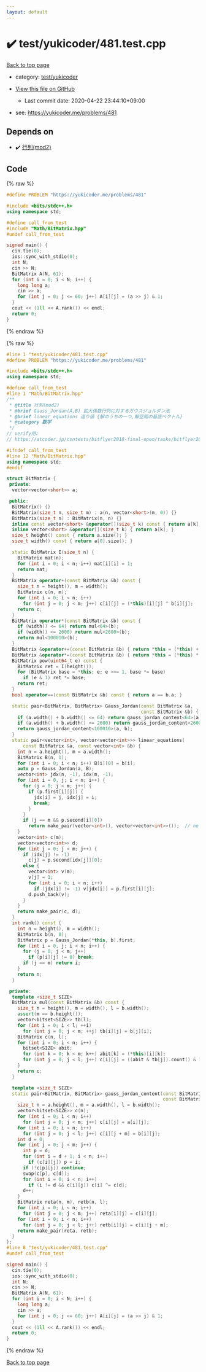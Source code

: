 ```yaml
---
layout: default
---
```


<!-- mathjax config similar to math.stackexchange -->
<script type="text/javascript" async
  src="https://cdnjs.cloudflare.com/ajax/libs/mathjax/2.7.5/MathJax.js?config=TeX-MML-AM_CHTML">
</script>
<script type="text/x-mathjax-config">
  MathJax.Hub.Config({
    TeX: { equationNumbers: { autoNumber: "AMS" }},
    tex2jax: {
      inlineMath: [ ['$','$'] ],
      processEscapes: true
    },
    "HTML-CSS": { matchFontHeight: false },
    displayAlign: "left",
    displayIndent: "2em"
  });
</script>

<script type="text/javascript" src="https://cdnjs.cloudflare.com/ajax/libs/jquery/3.4.1/jquery.min.js"></script>
<script src="https://cdn.jsdelivr.net/npm/jquery-balloon-js@1.1.2/jquery.balloon.min.js" integrity="sha256-ZEYs9VrgAeNuPvs15E39OsyOJaIkXEEt10fzxJ20+2I=" crossorigin="anonymous"></script>
<script type="text/javascript" src="../../../assets/js/copy-button.js"></script>
<link rel="stylesheet" href="../../../assets/css/copy-button.css" />


# :heavy_check_mark: test/yukicoder/481.test.cpp

<a href="../../../index.html">Back to top page</a>

* category: <a href="../../../index.html#de60e5ba474ac43bf7562c10f5977e2d">test/yukicoder</a>
* <a href="{{ site.github.repository_url }}/blob/master/test/yukicoder/481.test.cpp">View this file on GitHub</a>
    - Last commit date: 2020-04-22 23:44:10+09:00


* see: <a href="https://yukicoder.me/problems/481">https://yukicoder.me/problems/481</a>


## Depends on

* :heavy_check_mark: <a href="../../../library/Math/BitMatrix.hpp.html">行列(mod2)</a>


## Code

<a id="unbundled"></a>
{% raw %}
```cpp
#define PROBLEM "https://yukicoder.me/problems/481"

#include <bits/stdc++.h>
using namespace std;

#define call_from_test
#include "Math/BitMatrix.hpp"
#undef call_from_test

signed main() {
  cin.tie(0);
  ios::sync_with_stdio(0);
  int N;
  cin >> N;
  BitMatrix A(N, 61);
  for (int i = 0; i < N; i++) {
    long long a;
    cin >> a;
    for (int j = 0; j <= 60; j++) A[i][j] = (a >> j) & 1;
  }
  cout << (1ll << A.rank()) << endl;
  return 0;
}
```
{% endraw %}

<a id="bundled"></a>
{% raw %}
```cpp
#line 1 "test/yukicoder/481.test.cpp"
#define PROBLEM "https://yukicoder.me/problems/481"

#include <bits/stdc++.h>
using namespace std;

#define call_from_test
#line 1 "Math/BitMatrix.hpp"
/**
 * @title 行列(mod2)
 * @brief Gauss_Jordan(A,B) 拡大係数行列に対するガウスジョルダン法
 * @brief linear_equations 返り値 {解のうちの一つ,解空間の基底ベクトル}
 * @category 数学
 */
// verify用:
// https://atcoder.jp/contests/bitflyer2018-final-open/tasks/bitflyer2018_final_d

#ifndef call_from_test
#line 12 "Math/BitMatrix.hpp"
using namespace std;
#endif

struct BitMatrix {
 private:
  vector<vector<short>> a;

 public:
  BitMatrix() {}
  BitMatrix(size_t n, size_t m) : a(n, vector<short>(m, 0)) {}
  BitMatrix(size_t n) : BitMatrix(n, n) {}
  inline const vector<short> &operator[](size_t k) const { return a[k]; }
  inline vector<short> &operator[](size_t k) { return a[k]; }
  size_t height() const { return a.size(); }
  size_t width() const { return a[0].size(); }

  static BitMatrix I(size_t n) {
    BitMatrix mat(n);
    for (int i = 0; i < n; i++) mat[i][i] = 1;
    return mat;
  }
  BitMatrix operator+(const BitMatrix &b) const {
    size_t n = height(), m = width();
    BitMatrix c(n, m);
    for (int i = 0; i < n; i++)
      for (int j = 0; j < m; j++) c[i][j] = (*this)[i][j] ^ b[i][j];
    return c;
  }
  BitMatrix operator*(const BitMatrix &b) const {
    if (width() <= 64) return mul<64>(b);
    if (width() <= 2600) return mul<2600>(b);
    return mul<100010>(b);
  }
  BitMatrix &operator+=(const BitMatrix &b) { return *this = (*this) + b; }
  BitMatrix &operator*=(const BitMatrix &b) { return *this = (*this) * b; }
  BitMatrix pow(uint64_t e) const {
    BitMatrix ret = I(height());
    for (BitMatrix base = *this; e; e >>= 1, base *= base)
      if (e & 1) ret *= base;
    return ret;
  }
  bool operator==(const BitMatrix &b) const { return a == b.a; }

  static pair<BitMatrix, BitMatrix> Gauss_Jordan(const BitMatrix &a,
                                                 const BitMatrix &b) {
    if (a.width() + b.width() <= 64) return gauss_jordan_content<64>(a, b);
    if (a.width() + b.width() <= 2600) return gauss_jordan_content<2600>(a, b);
    return gauss_jordan_content<100010>(a, b);
  }
  static pair<vector<int>, vector<vector<int>>> linear_equations(
      const BitMatrix &a, const vector<int> &b) {
    int n = a.height(), m = a.width();
    BitMatrix B(n, 1);
    for (int i = 0; i < n; i++) B[i][0] = b[i];
    auto p = Gauss_Jordan(a, B);
    vector<int> jdx(n, -1), idx(m, -1);
    for (int i = 0, j; i < n; i++) {
      for (j = 0; j < m; j++) {
        if (p.first[i][j]) {
          jdx[i] = j, idx[j] = i;
          break;
        }
      }
      if (j == m && p.second[i][0])
        return make_pair(vector<int>(), vector<vector<int>>());  // no solutions
    }
    vector<int> c(m);
    vector<vector<int>> d;
    for (int j = 0; j < m; j++) {
      if (idx[j] != -1)
        c[j] = p.second[idx[j]][0];
      else {
        vector<int> v(m);
        v[j] = 1;
        for (int i = 0; i < n; i++)
          if (jdx[i] != -1) v[jdx[i]] = p.first[i][j];
        d.push_back(v);
      }
    }
    return make_pair(c, d);
  }
  int rank() const {
    int n = height(), m = width();
    BitMatrix b(n, 0);
    BitMatrix p = Gauss_Jordan(*this, b).first;
    for (int i = 0, j; i < n; i++) {
      for (j = 0; j < m; j++)
        if (p[i][j] != 0) break;
      if (j == m) return i;
    }
    return n;
  }

 private:
  template <size_t SIZE>
  BitMatrix mul(const BitMatrix &b) const {
    size_t n = height(), m = width(), l = b.width();
    assert(m == b.height());
    vector<bitset<SIZE>> tb(l);
    for (int i = 0; i < l; ++i)
      for (int j = 0; j < m; ++j) tb[i][j] = b[j][i];
    BitMatrix c(n, l);
    for (int i = 0; i < n; i++) {
      bitset<SIZE> abit;
      for (int k = 0; k < m; k++) abit[k] = (*this)[i][k];
      for (int j = 0; j < l; j++) c[i][j] = ((abit & tb[j]).count() & 1);
    }
    return c;
  }

  template <size_t SIZE>
  static pair<BitMatrix, BitMatrix> gauss_jordan_content(const BitMatrix &a,
                                                         const BitMatrix &b) {
    size_t n = a.height(), m = a.width(), l = b.width();
    vector<bitset<SIZE>> c(n);
    for (int i = 0; i < n; i++)
      for (int j = 0; j < m; j++) c[i][j] = a[i][j];
    for (int i = 0; i < n; i++)
      for (int j = 0; j < l; j++) c[i][j + m] = b[i][j];
    int d = 0;
    for (int j = 0; j < m; j++) {
      int p = d;
      for (int i = d + 1; i < n; i++)
        if (c[i][j]) p = i;
      if (!c[p][j]) continue;
      swap(c[p], c[d]);
      for (int i = 0; i < n; i++)
        if (i != d && c[i][j]) c[i] ^= c[d];
      d++;
    }
    BitMatrix reta(n, m), retb(n, l);
    for (int i = 0; i < n; i++)
      for (int j = 0; j < m; j++) reta[i][j] = c[i][j];
    for (int i = 0; i < n; i++)
      for (int j = 0; j < l; j++) retb[i][j] = c[i][j + m];
    return make_pair(reta, retb);
  }
};
#line 8 "test/yukicoder/481.test.cpp"
#undef call_from_test

signed main() {
  cin.tie(0);
  ios::sync_with_stdio(0);
  int N;
  cin >> N;
  BitMatrix A(N, 61);
  for (int i = 0; i < N; i++) {
    long long a;
    cin >> a;
    for (int j = 0; j <= 60; j++) A[i][j] = (a >> j) & 1;
  }
  cout << (1ll << A.rank()) << endl;
  return 0;
}

```
{% endraw %}

<a href="../../../index.html">Back to top page</a>

